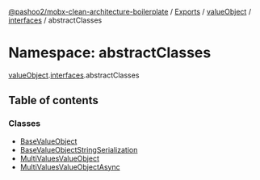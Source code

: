 [@pashoo2/mobx-clean-architecture-boilerplate](../README.md) / [Exports](../modules.md) / [valueObject](valueobject.md) / [interfaces](valueobject.interfaces.md) / abstractClasses

# Namespace: abstractClasses

[valueObject](valueobject.md).[interfaces](valueobject.interfaces.md).abstractClasses

## Table of contents

### Classes

- [BaseValueObject](../classes/valueobject.interfaces.abstractclasses.basevalueobject.md)
- [BaseValueObjectStringSerialization](../classes/valueobject.interfaces.abstractclasses.basevalueobjectstringserialization.md)
- [MultiValuesValueObject](../classes/valueobject.interfaces.abstractclasses.multivaluesvalueobject.md)
- [MultiValuesValueObjectAsync](../classes/valueobject.interfaces.abstractclasses.multivaluesvalueobjectasync.md)
